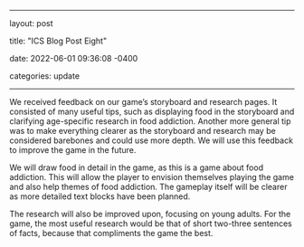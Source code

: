 ﻿---

layout: post

title: "ICS Blog Post Eight"

date: 2022-06-01 09:36:08 -0400

categories: update

---

We received feedback on our game’s storyboard and research pages. It consisted of many useful tips, such as displaying food in the storyboard and clarifying age-specific research in food addiction. Another more general tip was to make everything clearer as the storyboard and research may be considered barebones and could use more depth. We will use this feedback to improve the game in the future.

We will draw food in detail in the game, as this is a game about food addiction. This will allow the player to envision themselves playing the game and also help themes of food addiction. The gameplay itself will be clearer as more detailed text blocks have been planned.

The research will also be improved upon, focusing on young adults. For the game, the most useful research would be that of short two-three sentences of facts, because that compliments the game the best.
